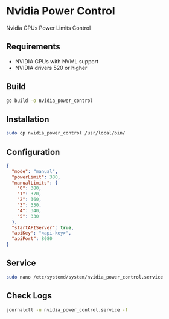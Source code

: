 # Nvidia Power Control
Nvidia GPUs Power Limits Control

## Requirements
- NVIDIA GPUs with NVML support
- NVIDIA drivers 520 or higher

## Build
```bash
go build -o nvidia_power_control
```

## Installation
```bash
sudo cp nvidia_power_control /usr/local/bin/
```

## Configuration
```json
{
  "mode": "manual",
  "powerLimit": 380,
  "manualLimits": {
    "0": 380,
    "1": 370,
    "2": 360,
    "3": 350,
    "4": 340,
    "5": 330
  },
  "startAPIServer": true,
  "apiKey": "<api-key>",
  "apiPort": 8080
}
```

## Service
```bash
sudo nano /etc/systemd/system/nvidia_power_control.service
```

## Check Logs
```bash
journalctl -u nvidia_power_control.service -f
```